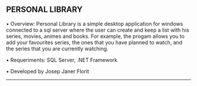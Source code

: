 
PERSONAL LIBRARY
----------------

• Overview: Personal Library is a simple desktop application for windows connected 
to a sql server where the user can create and keep a list with his series, 
movies, animes and books. For example, the progam allows you to add your 
favourites series, the ones that you have planned to watch, and the series 
that you are currently watching.

• Requeriments: SQL Server, .NET Framework

• Developed by Josep Janer Florit

--------------------------------------------------------------------
